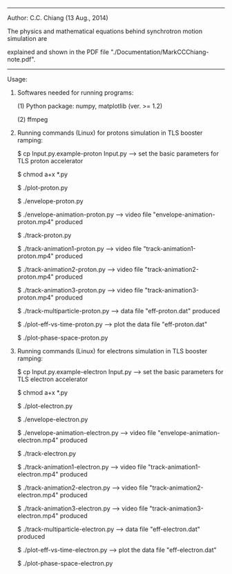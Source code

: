 
********************************************************************************

Author: C.C. Chiang (13 Aug., 2014)



The physics and mathematical equations behind synchrotron motion simulation are 

explained and shown in the PDF file "./Documentation/MarkCCChiang-note.pdf".

********************************************************************************


Usage:


1. Softwares needed for running programs:

   (1) Python package: numpy, matplotlib (ver. >= 1.2)

   (2) ffmpeg


2. Running commands (Linux) for protons simulation in TLS booster ramping:

   $ cp Input.py.example-proton Input.py  --> set the basic parameters for TLS proton accelerator 

   $ chmod a+x *.py

   $ ./plot-proton.py

   $ ./envelope-proton.py

   $ ./envelope-animation-proton.py  --> video file "envelope-animation-proton.mp4" produced

   $ ./track-proton.py

   $ ./track-animation1-proton.py    --> video file "track-animation1-proton.mp4" produced

   $ ./track-animation2-proton.py    --> video file "track-animation2-proton.mp4" produced

   $ ./track-animation3-proton.py    --> video file "track-animation3-proton.mp4" produced

   $ ./track-multiparticle-proton.py --> data file "eff-proton.dat" produced

   $ ./plot-eff-vs-time-proton.py    --> plot the data file "eff-proton.dat"

   $ ./plot-phase-space-proton.py


3. Running commands (Linux) for electrons simulation in TLS booster ramping:

   $ cp Input.py.example-electron Input.py  --> set the basic parameters for TLS electron accelerator

   $ chmod a+x *.py

   $ ./plot-electron.py

   $ ./envelope-electron.py

   $ ./envelope-animation-electron.py  --> video file "envelope-animation-electron.mp4" produced

   $ ./track-electron.py

   $ ./track-animation1-electron.py    --> video file "track-animation1-electron.mp4" produced

   $ ./track-animation2-electron.py    --> video file "track-animation2-electron.mp4" produced

   $ ./track-animation3-electron.py    --> video file "track-animation3-electron.mp4" produced

   $ ./track-multiparticle-electron.py --> data file "eff-electron.dat" produced

   $ ./plot-eff-vs-time-electron.py    --> plot the data file "eff-electron.dat"

   $ ./plot-phase-space-electron.py


